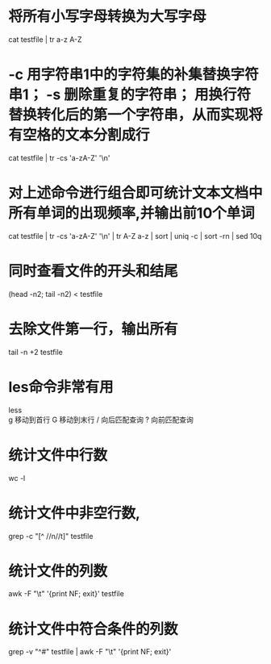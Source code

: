 # 将所有小写字母转换为大写字母
cat testfile | tr a-z A-Z
# -c 用字符串1中的字符集的补集替换字符串1； -s 删除重复的字符串； 用换行符替换转化后的第一个字符串，从而实现将有空格的文本分割成行
cat testfile | tr -cs 'a-zA-Z' '\n'
# 对上述命令进行组合即可统计文本文档中所有单词的出现频率,并输出前10个单词
cat testfile | tr -cs 'a-zA-Z' '\n' | tr A-Z a-z | sort | uniq -c | sort -rn | sed 10q
# 同时查看文件的开头和结尾
(head -n2; tail -n2) < testfile
# 去除文件第一行，输出所有
tail -n +2 testfile
# les命令非常有用
less    
g 移动到首行
G 移动到末行
/ 向后匹配查询
? 向前匹配查询
# 统计文件中行数
wc -l
# 统计文件中非空行数,
grep -c "[^ //n//t]" testfile
# 统计文件的列数
awk -F "\t" '{print NF; exit}' testfile
# 统计文件中符合条件的列数
grep -v "^#" testfile | awk -F "\t" '{print NF; exit}'
